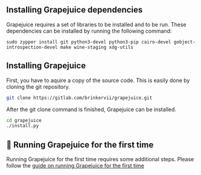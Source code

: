 ## Installing Grapejuice dependencies
Grapejuice requires a set of libraries to be installed and to be run. These dependencies can be installed by running the following command:
```shell
sudo zypper install git python3-devel python3-pip cairo-devel gobject-introspection-devel make wine-staging xdg-utils

```

## Installing Grapejuice
First, you have to aquire a copy of the source code. This is easily done by cloning the git repository.
```sh
git clone https://gitlab.com/brinkervii/grapejuice.git
```

After the git clone command is finished, Grapejuice can be installed.
```sh
cd grapejuice
./install.py
```

## 🚀 Running Grapejuice for the first time
Running Grapejuice for the first time requires some additional steps. Please follow the [guide on running Grapejuice for the first time](/Guides/First-time-setup)